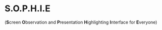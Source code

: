 # S.O.P.H.I.E
(**S**creen **O**bservation and **P**resentation **H**ighlighting **I**nterface for **E**veryone)

